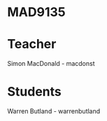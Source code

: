 MAD9135
=======

Teacher
=======

Simon MacDonald - macdonst

Students
========

Warren Butland - warrenbutland